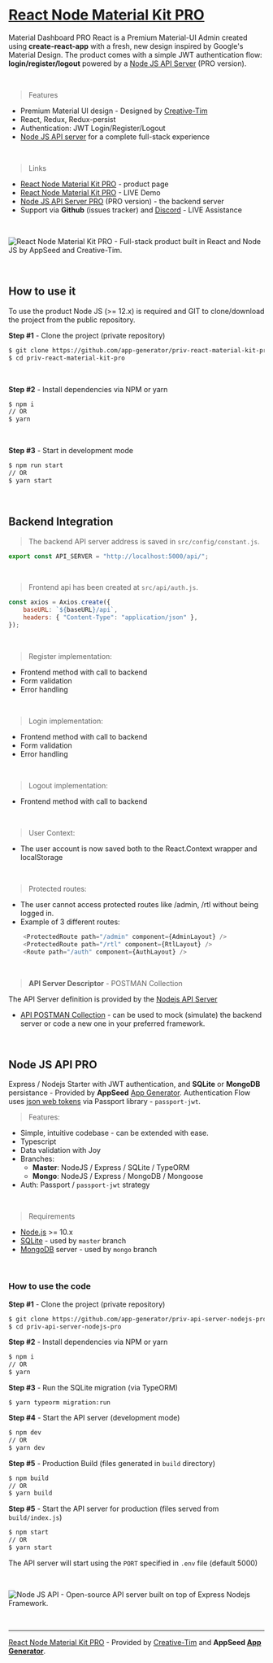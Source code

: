 # [React Node Material Kit PRO](https://appseed.us/product/react-node-js-material-kit-pro)

Material Dashboard PRO React is a Premium Material-UI Admin created using **create-react-app** with a fresh, new design inspired by Google's Material Design. The product comes with a simple JWT authentication flow: **login/register/logout** powered by a [Node JS API Server](https://github.com/app-generator/api-server-nodejs-pro) (PRO version). 

<br />

> Features

- Premium Material UI design - Designed by [Creative-Tim](https://bit.ly/3fKQZaL/)
- React, Redux, Redux-persist
- Authentication: JWT Login/Register/Logout
- [Node JS API server](https://github.com/app-generator/api-server-nodejs-pro) for a complete full-stack experience 

<br />

> Links

- [React Node Material Kit PRO](https://appseed.us/product/react-node-js-material-kit-pro) - product page
- [React Node Material Kit PRO](https://react-node-js-material-kit-pro.appseed-srv1.com) - LIVE Demo
- [Node JS API Server PRO](https://github.com/app-generator/api-server-nodejs-pro) (PRO version) - the backend server 
- Support via **Github** (issues tracker) and [Discord](https://appseed.us/support) - LIVE Assistance 

<br >

![React Node Material Kit PRO - Full-stack product built in React and Node JS by AppSeed and Creative-Tim.](https://user-images.githubusercontent.com/51070104/128535389-a09c68c2-02ec-4eb9-bad9-6bafcee85b10.png)

<br />

## How to use it

To use the product Node JS (>= 12.x) is required and GIT to clone/download the project from the public repository.

**Step #1** - Clone the project (private repository)

```bash
$ git clone https://github.com/app-generator/priv-react-material-kit-pro.git
$ cd priv-react-material-kit-pro
```

<br >

**Step #2** - Install dependencies via NPM or yarn

```bash
$ npm i
// OR
$ yarn
```

<br />

**Step #3** - Start in development mode

```bash
$ npm run start 
// OR
$ yarn start
```

<br />

## Backend Integration

> The backend API server address is saved in `src/config/constant.js`.

```javascript
export const API_SERVER = "http://localhost:5000/api/";
```

<br />

> Frontend api has been created at `src/api/auth.js`.

```javascript
const axios = Axios.create({
    baseURL: `${baseURL}/api`,
    headers: { "Content-Type": "application/json" },
});
```    

<br />

> Register implementation:

- Frontend method with call to backend
- Form validation
- Error handling

<br />

> Login implementation:

- Frontend method with call to backend
- Form validation
- Error handling

<br />

> Logout implementation:

- Frontend method with call to backend

<br />

> User Context:

- The user account is now saved both to the React.Context wrapper and localStorage

<br />

> Protected routes:
 
- The user cannot access protected routes like /admin, /rtl without being logged in.
- Example of 3 different routes:

```javascript
    <ProtectedRoute path="/admin" component={AdminLayout} />
    <ProtectedRoute path="/rtl" component={RtlLayout} />
    <Route path="/auth" component={AuthLayout} />
```

<br />

> **API Server Descriptor** - POSTMAN Collection

The API Server definition is provided by the [Nodejs API Server](https://github.com/app-generator/api-server-nodejs)

- [API POSTMAN Collection](https://github.com/app-generator/api-server-nodejs/blob/master/media/api.postman_collection.json) - can be used to mock (simulate) the backend server or code a new one in your preferred framework. 

<br />

## Node JS API PRO

Express / Nodejs Starter with JWT authentication, and **SQLite** or **MongoDB** persistance - Provided by **AppSeed** [App Generator](https://appseed.us/app-generator).
Authentication Flow uses [json web tokens](https://jwt.io) via Passport library - `passport-jwt`.

> Features:

- Simple, intuitive codebase - can be extended with ease.  
- Typescript
- Data validation with Joy
- Branches:
    - **Master**: NodeJS / Express / SQLite / TypeORM
    - **Mongo**:  NodeJS / Express / MongoDB / Mongoose
- Auth: Passport / `passport-jwt` strategy 

<br />

> Requirements

- [Node.js](https://nodejs.org/) >= 10.x
- [SQLite](https://www.sqlite.org/index.html) - used by `master` branch
- [MongoDB](https://www.mongodb.com/) server - used by `mongo` branch

<br />

### How to use the code

**Step #1** - Clone the project (private repository)

```bash
$ git clone https://github.com/app-generator/priv-api-server-nodejs-pro.git
$ cd priv-api-server-nodejs-pro
```

**Step #2** - Install dependencies via NPM or yarn

```bash
$ npm i
// OR
$ yarn
```

**Step #3** - Run the SQLite migration (via TypeORM)

```
$ yarn typeorm migration:run
```

**Step #4** - Start the API server (development mode)

```bash
$ npm dev
// OR
$ yarn dev
```

**Step #5** - Production Build (files generated in `build` directory)

```bash
$ npm build
// OR
$ yarn build
```

**Step #5** - Start the API server for production (files served from `build/index.js`)

```bash
$ npm start
// OR
$ yarn start
```

The API server will start using the `PORT` specified in `.env` file (default 5000)

<br />

![Node JS API - Open-source API server built on top of Express Nodejs Framework.](https://user-images.githubusercontent.com/51070104/124934824-c210a700-e00d-11eb-9d01-e05bd8bfb608.png)

<br />

---
[React Node Material Kit PRO](https://appseed.us/product/react-node-js-material-kit-pro) - Provided by [Creative-Tim](https://bit.ly/3fKQZaL/) and **AppSeed [App Generator](https://appseed.us/app-generator)**. 

